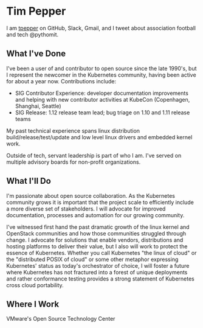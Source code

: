 # Tim Pepper

I am [tpepper](https://github.com/tpepper) on GitHub, Slack, Gmail,
and I tweet about association football and tech @pythomit.

## What I've Done

I've been a user of and contributor to open source since the late
1990's, but I represent the newcomer in the Kubernetes community,
having been active for about a year now.  Contributions include:

* SIG Contributor Experience: developer documentation improvements and helping
  with new contributor activities at KubeCon (Copenhagen, Shanghai, Seattle)
* SIG Release: 1.12 release team lead; bug triage on 1.10 and 1.11 release teams

My past technical experience spans linux distribution
build/release/test/update and low level linux drivers and embedded
kernel work.

Outside of tech, servant leadership is part of who I am.  I've served
on multiple advisory boards for non-profit organizations.

## What I'll Do

I'm passionate about open source collaboration.  As the Kubernetes
community grows it is important that the project scale to efficiently
include a more diverse set of stakeholders.  I will advocate for
improved documentation, processes and automation for our growing
community.

I've witnessed first hand the past dramatic growth of the linux
kernel and OpenStack communities and how those communities struggled
through change.  I advocate for solutions that enable vendors,
distributions and hosting platforms to deliver their value, but I
also will work to protect the essence of Kubernetes.  Whether you
call Kubernetes "the linux of cloud" or the "distributed POSIX of
cloud" or some other metaphor expressing Kubernetes' status as
today's orchestrator of choice, I will foster a future where
Kubernetes has not fractured into a forest of unique deployments
and rather conformance testing provides a strong statement of
Kubernetes cross cloud portability.

## Where I Work

VMware's Open Source Technology Center
